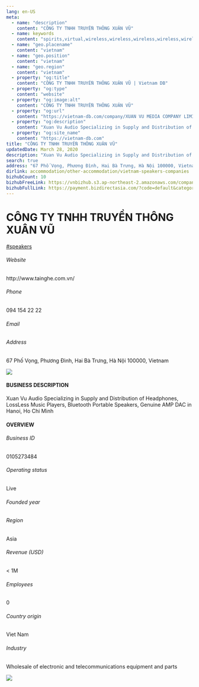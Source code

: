 ```yaml
---
lang: en-US
meta:
  - name: "description"
    content: "CÔNG TY TNHH TRUYỀN THÔNG XUÂN VŨ"
  - name: keywords
    content: "spirits,virtual,wireless,wireless,wireless,wireless,wireless,wireless,wireless,wireless,wireless,wireless,wireless,wireless,wireless,wireless,wireless,vietnam-speakers-companies"
  - name: "geo.placename"
    content: "vietnam"
  - name: "geo.position"
    content: "vietnam"
  - name: "geo.region"
    content: "vietnam"
  - property: "og:title"
    content: "CÔNG TY TNHH TRUYỀN THÔNG XUÂN VŨ | Vietnam DB"
  - property: "og:type"
    content: "website"
  - property: "og:image:alt"
    content: "CÔNG TY TNHH TRUYỀN THÔNG XUÂN VŨ"
  - property: "og:url"
    content: "https://vietnam-db.com/company/XUAN VU MEDIA COMPANY LIMITED-2726711"
  - property: "og:description"
    content: "Xuan Vu Audio Specializing in Supply and Distribution of Headphones, LossLess Music Players, Bluetooth Portable Speakers, Genuine AMP DAC in Hanoi, Ho Chi Minh"
  - property: "og:site_name"
    content: "https://vietnam-db.com"
title: "CÔNG TY TNHH TRUYỀN THÔNG XUÂN VŨ"
updatedDate: March 28, 2020
description: "Xuan Vu Audio Specializing in Supply and Distribution of Headphones, LossLess Music Players, Bluetooth Portable Speakers, Genuine AMP DAC in Hanoi, Ho Chi Minh"
search: true
address: "67 Phố Vọng, Phương Đình, Hai Bà Trưng, Hà Nội 100000, Vietnam"
dirlink: accommodation/other-accommodation/vietnam-speakers-companies
bizhubCount: 10
bizhubFreeLink: https://vnbizhub.s3.ap-northeast-2.amazonaws.com/companies/vietnam-speakers-companies_preview.xlsx
bizhubFullLink: https://payment.bizdirectasia.com/?code=default&category=bizhub&item=vietnam-speakers-companies&redirect=https://vietnam-db.com
---
```



<div class="bd-item">
    <div class="item-content">
        <div class="detail-title-wrap">
            <h1 class="detail-title">
                CÔNG TY TNHH TRUYỀN THÔNG XUÂN VŨ
            </h1>
        </div>
		<div class="detail-tagslist"><a href="/accommodation/other-accommodation/tags/speakers" class="detail-tagitem">#speakers</a></div>
        <h6 class="bd-label">Website</h6>
        <p>http://www.tainghe.com.vn/</p>
		<h6 class="bd-label">Phone</h6>
        <p>094 154 22 22</p>
        <h6 class="bd-label">Email</h6>
        <p><a class="textColorPrimary" href="#"></a></p>
        <h6 class="bd-label">Address</h6>
        <p>67 Phố Vọng, Phương Đình, Hai Bà Trưng, Hà Nội 100000, Vietnam</p>
    </div>
</div>

<div class="banner-wrap text-center"><a href="" class="banner-link"><img src="/assets/vndb.com/BannerAds2.jpg" class="banner-img"></a></div>

<div class="bd-item">
    <div class="item-content">
        <h4 class="textColorPrimary item-title">BUSINESS DESCRIPTION</h4>
        <p>Xuan Vu Audio Specializing in Supply and Distribution of Headphones, LossLess Music Players, Bluetooth Portable Speakers, Genuine AMP DAC in Hanoi, Ho Chi Minh</p>
    </div>
</div>

<div class="bd-item">
    <div class="item-content">
        <h4 class="textColorPrimary item-title">OVERVIEW</h4>
        <div class="item-info">
            <h6 class="bd-label">Business ID</h6>
            <p>0105273484</p>
        </div>
        <div class="item-info">
            <h6 class="bd-label">Operating status</h6>
            <p>Live<small class="bd-status_dot live"></small></p>
        </div>
        <div class="item-info">
            <h6 class="bd-label">Founded year</h6>
            <p></p>
        </div>
        <div class="item-info">
            <h6 class="bd-label">Region</h6>
            <p>Asia</p>
        </div>
        <div class="item-info">
            <h6 class="bd-label">Revenue (USD)</h6>
            <p>&lt; 1M</p>
        </div>
        <div class="item-info">
            <h6 class="bd-label">Employees</h6>
            <p>0</p>
        </div>
        <div class="item-info">
            <h6 class="bd-label">Country origin</h6>
            <p>Viet Nam</p>
        </div>
        <div class="item-info">
            <h6 class="bd-label">Industry</h6>
            <p>Wholesale of electronic and telecommunications equipment and parts</p>
        </div>
    </div>
</div>

<div class="banner-wrap text-center"><a href="" class="banner-link"><img src="/assets/vndb.com/BannerAd_04_728x90.jpg" class="banner-img"></a></div>

<CustomPopup popupTitle="ENTER EMAIL TO DOWNLOAD" popupSubTitle="The companies data will be sent to your inbox. Please enter your email." :free="this.$frontmatter.bizhubFreeLink" :paid="this.$frontmatter.bizhubFullLink" :count="this.$frontmatter.bizhubCount"/>

